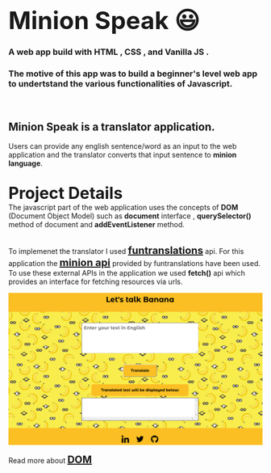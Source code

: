 # <span style="font-size: 3rem">**Minion Speak 😃**</span>

### A web app build with **HTML** , **CSS** ,  and **Vanilla JS** .

### The motive of this app was to build a beginner's level  web app to undertstand the various functionalities of **Javascript**. 
<br>

## **Minion Speak is a translator application.**
Users can provide any english sentence/word as an input to the web application and the translator converts that input sentence to **minion language**.
<br><br>

<span style="font-size:2rem">**Project Details**</span><br>
The javascript part of the web application uses the concepts of 
**DOM** (Document Object Model) such as **document** interface , 
**querySelector()** method of document and **addEventListener** method.<br><br>

To implemenet the translator I used <span style="font-size:1.25rem">**[funtranslations](https://funtranslations.com/)**</span> api. For this application the <span style="font-size:1.25rem">**[minion api](https://funtranslations.com/api/minion)**</span> provided by funtranslations have been used. To use these external APIs in the application we used **fetch()** api which provides an interface for fetching resources via urls.


![image](/images/md_image.png)





Read more about <span style="font-size:1.25rem">**[DOM](https://developer.mozilla.org/en-US/docs/Web/API/Document_Object_Model)**</span> 






